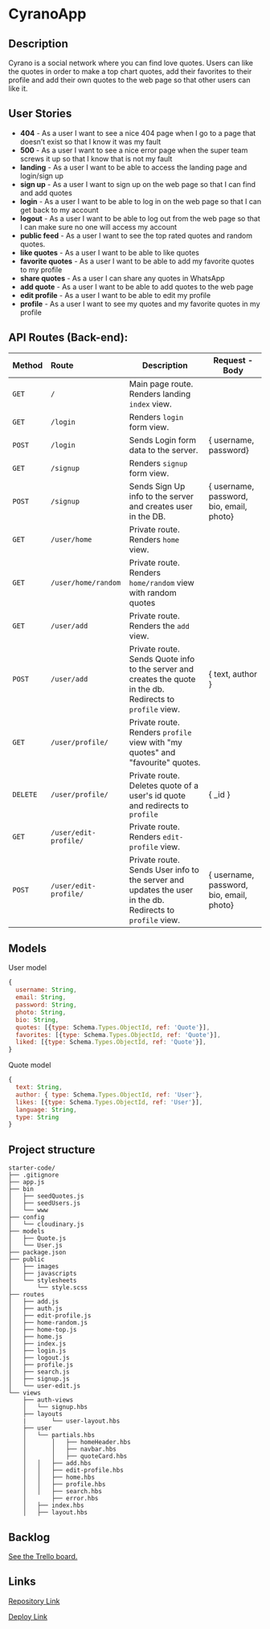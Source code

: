 # CyranoApp



## Description

Cyrano is a social network where you can find love quotes. Users can like the quotes in order to make a top chart quotes, add their favorites to their profile and add their own quotes to the web page so that other users can like it.



## User Stories

- **404** - As a user I want to see a nice 404 page when I go to a page that doesn’t exist so that I know it was my fault
- **500** - As a user I want to see a nice error page when the super team screws it up so that I know that is not my fault
- **landing** - As a user I want to be able to access the landing page and login/sign up
- **sign up** - As a user I want to sign up on the web page so that I can find and add quotes
- **login** - As a user I want to be able to log in on the web page so that I can get back to my account
- **logout** - As a user I want to be able to log out from the web page so that I can make sure no one will access my account
- **public feed** - As a user I want to see the top rated quotes and random quotes.
- **like quotes** - As a user I want to be able to like quotes
- **favorite quotes** - As a user I want to be able to add my favorite quotes to my profile
- **share quotes** - As a user I can share any quotes in WhatsApp
- **add quote** - As a user I want to be able to add quotes to the web page
- **edit profile** - As a user I want to be able to edit my profile
- **profile** - As a user I want to see my quotes and my favorite quotes in my profile



## API Routes (Back-end):



| **Method** | **Route**             | **Description**                                              | Request  - Body                          |
| ---------- | :-------------------- | ------------------------------------------------------------ | ---------------------------------------- |
| `GET`      | `/`                   | Main page route.  Renders landing `index` view.              |                                          |
| `GET`      | `/login`              | Renders `login` form view.                                   |                                          |
| `POST`     | `/login`              | Sends Login form data to the server.                         | { username, password}                    |
| `GET`      | `/signup`             | Renders `signup` form view.                                  |                                          |
| `POST`     | `/signup`             | Sends Sign Up info to the server and creates user in the DB. | { username, password, bio, email, photo} |
| `GET`      | `/user/home`          | Private route. Renders `home` view.                          |                                          |
| `GET`      | `/user/home/random`   | Private route. Renders `home/random` view with random quotes |                                          |
| `GET`      | `/user/add`           | Private route. Renders the `add` view.                       |                                          |
| `POST`     | `/user/add`           | Private route. Sends Quote info to the server and creates the quote in the db. Redirects to `profile` view. | { text, author }                         |
| `GET`      | `/user/profile/`      | Private route. Renders `profile` view with "my quotes" and "favourite" quotes. |                                          |
| `DELETE`   | `/user/profile/`      | Private route. Deletes quote of a user's id quote and redirects to `profile` | { _id }                                  |
| `GET`      | `/user/edit-profile/` | Private route. Renders `edit-profile` view.                  |                                          |
| `POST`     | `/user/edit-profile/` | Private route. Sends User info to the server and updates the user in the db. Redirects to `profile` view. | { username, password, bio, email, photo} |



## Models

User model

```javascript
{
  username: String,
  email: String,
  password: String,
  photo: String,
  bio: String,
  quotes: [{type: Schema.Types.ObjectId, ref: 'Quote'}],
  favorites: [{type: Schema.Types.ObjectId, ref: 'Quote'}],
  liked: [{type: Schema.Types.ObjectId, ref: 'Quote'}], 
}

```



Quote model

```javascript
{
  text: String,
  author: { type: Schema.Types.ObjectId, ref: 'User'},
  likes: [{type: Schema.Types.ObjectId, ref: 'User'}],
  language: String,
  type: String
}

```



## Project structure

```
starter-code/
├── .gitignore
├── app.js
├── bin
│   ├── seedQuotes.js
│   ├── seedUsers.js
│   └── www
├── config
│   └── cloudinary.js
├── models
│   ├── Quote.js
│   └── User.js
├── package.json
├── public
│   ├── images
│   ├── javascripts
│   └── stylesheets
│       └── style.scss
├── routes
│   ├── add.js
│   ├── auth.js
│   ├── edit-profile.js
│   ├── home-random.js
│   ├── home-top.js
│   ├── home.js
│   ├── index.js
│   ├── login.js
│   ├── logout.js
│   ├── profile.js
│   ├── search.js
│   ├── signup.js
│   └── user-edit.js
└── views
    ├── auth-views
    │   └── signup.hbs
    ├── layouts
    |		└── user-layout.hbs
    ├── user
    │   └── partials.hbs
    │		│   ├── homeHeader.hbs
    │		│   ├── navbar.hbs
    │		│   ├── quoteCard.hbs
    │   │   ├── add.hbs
    │   │   ├── edit-profile.hbs
    │   │   ├── home.hbs
    │   │   ├── profile.hbs
    │   │   ├── search.hbs
    │		├── error.hbs
    │   ├── index.hbs
    │   ├── layout.hbs
```



## Backlog

[See the Trello board.](https://trello.com/b/Qw9sTj2L/planning)





## Links

[Repository Link](https://github.com/mitji/cyrano)

[Deploy Link](https://cyrano-app.herokuapp.com/)




